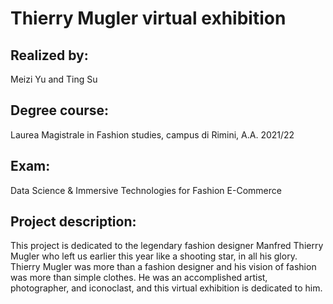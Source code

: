 # Thierry Mugler virtual exhibition 
## Realized by: 
Meizi Yu and Ting Su
## Degree course: 
Laurea Magistrale in Fashion studies, campus di Rimini, A.A. 2021/22
## Exam: 
Data Science & Immersive Technologies for Fashion E-Commerce

## Project description: 
This project is dedicated to the legendary fashion designer Manfred Thierry Mugler who left us earlier this year like a shooting star, in all his glory. Thierry Mugler was more than a fashion designer and his vision of fashion was more than simple clothes. He was an accomplished artist, photographer, and iconoclast, and this virtual exhibition is dedicated to him.
